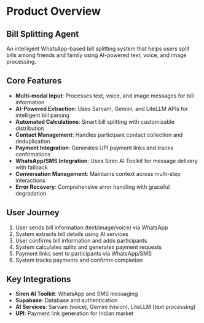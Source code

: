 # Product Overview

## Bill Splitting Agent

An intelligent WhatsApp-based bill splitting system that helps users split bills among friends and family using AI-powered text, voice, and image processing.

## Core Features

- **Multi-modal Input**: Processes text, voice, and image messages for bill information
- **AI-Powered Extraction**: Uses Sarvam, Gemini, and LiteLLM APIs for intelligent bill parsing
- **Automated Calculations**: Smart bill splitting with customizable distribution
- **Contact Management**: Handles participant contact collection and deduplication
- **Payment Integration**: Generates UPI payment links and tracks confirmations
- **WhatsApp/SMS Integration**: Uses Siren AI Toolkit for message delivery with fallback
- **Conversation Management**: Maintains context across multi-step interactions
- **Error Recovery**: Comprehensive error handling with graceful degradation

## User Journey

1. User sends bill information (text/image/voice) via WhatsApp
2. System extracts bill details using AI services
3. User confirms bill information and adds participants
4. System calculates splits and generates payment requests
5. Payment links sent to participants via WhatsApp/SMS
6. System tracks payments and confirms completion

## Key Integrations

- **Siren AI Toolkit**: WhatsApp and SMS messaging
- **Supabase**: Database and authentication
- **AI Services**: Sarvam (voice), Gemini (vision), LiteLLM (text processing)
- **UPI**: Payment link generation for Indian market
